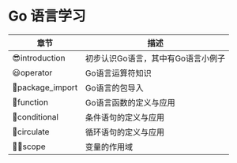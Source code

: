 # Go 语言学习


| **章节**       | **描述**                           |
| -------------- | ---------------------------------- |
| 😎introduction   | 初步认识Go语言，其中有Go语言小例子 |
| 😃operator       | Go语言运算符知识                   |
| 🥰package_import | Go语言的包导入                     |
| 🤗function       | Go语言函数的定义与应用             |
| 🫡conditional    | 条件语句的定义与应用               |
| 🤩circulate      | 循环语句的定义与应用               |
| 😶‍🌫️scope          | 变量的作用域                       |